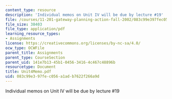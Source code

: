 ```yaml
---
content_type: resource
description: 'Individual memos on Unit IV will be due by lecture #19'
file: /courses/11-201-gateway-planning-action-fall-2002/083c99e397fec056a1adb7622f266a9d_Unit4Memo.pdf
file_size: 38403
file_type: application/pdf
learning_resource_types:
- Assignments
license: https://creativecommons.org/licenses/by-nc-sa/4.0/
ocw_type: OCWFile
parent_title: Assignments
parent_type: CourseSection
parent_uid: 141e7b13-45b1-0456-3416-4c467c48896b
resourcetype: Document
title: Unit4Memo.pdf
uid: 083c99e3-97fe-c056-a1ad-b7622f266a9d
---
```

Individual memos on Unit IV will be due by lecture #19